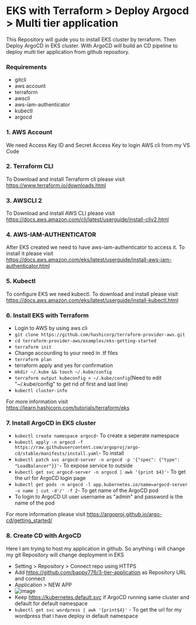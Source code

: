 # EKS with Terraform > Deploy Argocd > Multi tier application

This Repository will guide you to install EKS cluster by terraform. Then Deploy ArgoCD in EKS cluster. With ArgoCD will build an CD pipeline to deploy multi tier application from github repository. 

### Requirements
- gitcli
- aws account
- terraform
- awscli
- aws-iam-authenticator
- kubectl
- argocd

### 1. AWS Account
We need Access Key ID and Secret Access Key to login AWS cli from my VS Code

### 2. Terraform CLI
To Download and install Terraform cli please visit https://www.terraform.io/downloads.html

### 3. AWSCLI 2
To Download and install AWS CLI please visit https://docs.aws.amazon.com/cli/latest/userguide/install-cliv2.html

### 4. AWS-IAM-AUTHENTICATOR
After EKS created we need to have aws-iam-authenticator to access it. To install it please visit https://docs.aws.amazon.com/eks/latest/userguide/install-aws-iam-authenticator.html

### 5. Kubectl
To configure EKS we need kubectl. To download and install please visit https://docs.aws.amazon.com/eks/latest/userguide/install-kubectl.html

### 6. Install EKS with Terraform 
- Login to AWS by using aws cli 
- ``` git clone https://github.com/hashicorp/terraform-provider-aws.git ```
- ``` cd terraform-provider-aws/examples/eks-getting-started ```
- ``` terraform init ```
- Change accourding to your need in .tf files
- ``` terraform plan ```
- terraform apply and yes for confirmation
- ``` mkdir ~/.kube && touch ~/.kube/config ```
- ``` terraform output kubeconfig > ~/.kube/config ```(Need to edit "~/.kube/config" to get rid of first and last line)
- ``` kubectl cluster-info ```

For more information visit https://learn.hashicorp.com/tutorials/terraform/eks

### 7. Install ArgoCD in EKS cluster

- ``` kubectl create namespace argocd ```- To create a seperate namespace 
- ``` kubectl apply -n argocd -f https://raw.githubusercontent.com/argoproj/argo-cd/stable/manifests/install.yaml ```- To install 
- ``` kubectl patch svc argocd-server -n argocd -p '{"spec": {"type": "LoadBalancer"}}' ```- To expose service to outside
- ``` kubectl get svc argocd-server -n argocd | awk '{print $4}' ```- To get the url for ArgoCD login page
- ``` kubectl get pods -n argocd -l app.kubernetes.io/name=argocd-server -o name | cut -d'/' -f 2 ```- To get name of the ArgoCD pod
- To login to ArgoCD UI user username as "admin" and password is the name of the pod

For more information please visit https://argoproj.github.io/argo-cd/getting_started/

### 8. Create CD with ArgoCD 
Here I am trying to host my application in github. So anything i will change my git Repository will change deployment in EKS
- Setting > Repository > Connect repo using HTTPS
- Add https://github.com/bappy776/3-tier-application as Repository URL and connect
- Application > NEW APP 
- ![image](https://user-images.githubusercontent.com/10797214/111900849-ebbab800-8a88-11eb-8606-941815651442.png)
- Keep https://kubernetes.default.svc if ArgoCD running same cluster and default for default namespace
- ``` kubectl get svc wordpress | awk '{print$4}' ``` - To get the url for my wordpress that i have deploy in default namespace




